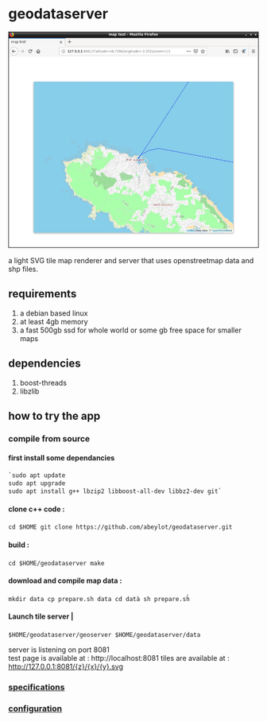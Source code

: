 # geodataserver
![sample](https://raw.githubusercontent.com/abeylot/geodataserver/master/webdoc/map13.jpg)


a light SVG tile map renderer and server that uses openstreetmap data and shp files.

## requirements
1. a debian based linux
2. at least 4gb memory
2. a fast 500gb ssd for whole world or some gb free space for smaller maps
## dependencies
1. boost-threads
2. libzlib

## how to try the app
###  compile from source
#### first install some dependancies
    `sudo apt update
    sudo apt upgrade
    sudo apt install g++ lbzip2 libboost-all-dev libbz2-dev git`
#### clone c++ code :
   `cd $HOME
   git clone https://github.com/abeylot/geodataserver.git`
#### build :
  `cd $HOME/geodataserver
  make`
#### download and compile map data :
   `mkdir data
   cp prepare.sh data
   cd datà
   sh prepare.sh̀`
#### Launch tile server | 
   `$HOME/geodataserver/geoserver $HOME/geodataserver/data`

server is listening on port 8081<br/>
test page is available at : http://localhost:8081
tiles are available at : http://127.0.0.1:8081/{z}/{x}/{y}.svg 

### [specifications](specifications.md)
### [configuration](configuration.md)
